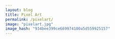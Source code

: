 ```yaml
---
layout: blog
title: Pixel Art
permalink: /pixelart/
image: "pixelart.jpg"
image_hash: "934bee399ce669974100a5d559925157"
---
```


